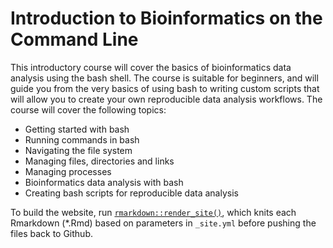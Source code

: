 # Introduction to Bioinformatics on the Command Line

This introductory course will cover the basics of bioinformatics data analysis using the bash shell. The course is suitable for beginners, and will guide you from the very basics of using bash to writing custom scripts that will allow you to create your own reproducible data analysis workflows. The course will cover the following topics:
- Getting started with bash
- Running commands in bash
- Navigating the file system
- Managing files, directories and links
- Managing processes
- Bioinformatics data analysis with bash
- Creating bash scripts for reproducible data analysis

To build the website, run [`rmarkdown::render_site()`](http://rmarkdown.rstudio.com/rmarkdown_websites.html), which knits each Rmarkdown (*.Rmd) based on parameters in `_site.yml` before pushing the files back to Github. 
